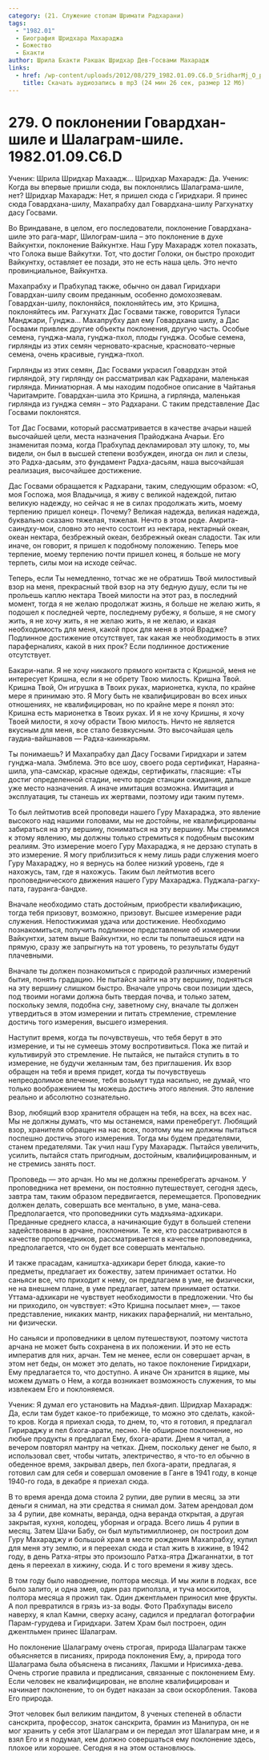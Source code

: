 ```yaml
---
category: (21. Служение стопам Шримати Радхарани)
tags:
  - "1982.01"
  - Биография Шридхара Махараджа
  - Божество
  - Бхакти
author: Шрила Бхакти Ракшак Шридхар Дев-Госвами Махарадж
links:
  - href: /wp-content/uploads/2012/08/279_1982.01.09.C6.D_SridharMj_O_poklonenii_Govardhan-shile_i_Shalagram-shile.mp3
    title: Скачать аудиозапись в mp3 (24 мин 26 сек, размер 12 Мб)
---
```


# 279. О поклонении Говардхан-шиле и Шалаграм-шиле. 1982.01.09.C6.D

Ученик: Шрила Шридхар Махаадж… Шридхар Махарадж: Да. Ученик: Когда вы впервые пришли сюда, вы поклонялись Шалаграма-шиле, нет? Шридхар Махарадж: Нет, я пришел сюда с Гиридхари. Я принес сюда Говардхана-шилу, Махапрабху дал Говардхана-шилу Рагхунатху дасу Госвами.

Во Вриндаване, в целом, его последователи, поклонение Говардхана-шиле это рага-марг, Шилограм-шила – это поклонение в духе Вайкунтхи, поклонение Вайкунтхе. Наш Гуру Махарадж хотел показать, что Голока выше Вайкутхи. Тот, что достиг Голоки, он быстро проходит Вайкунтху, оставляет ее позади, это не есть наша цель. Это нечто провинциальное, Вайкунтха.

Махапрабху и Прабхупад также, обычно он давал Гиридхари Говардхан-шилу своим преданным, особенно домохозяевам. Говардхан-шилу, поклоняйся, поклоняйтесь им, это Кришна, поклоняйтесь им. Рагхунатх Дас Госвами также, говорится Туласи Манджари, Гунджа… Махапрубху дал ему Говардхана шилу, а Дас Госвами привлек другие объекты поклонения, другую часть. Особые семена, гунджа-мала, гунджа-пхол, плоды гунджа. Особые семена, гирлянды из этих семян черновато-красные, красновато-черные семена, очень красивые, гунджа-пхол.

Гирлянды из этих семян, Дас Госвами украсил Говардхан этой гирляндой, эту гирлянду он рассматривал как Радхарани, маленькая гирлянда. Миниатюрная. А мы находим подобное описание в Чайтанья Чаритамрите. Говардхан-шила это Кришна, а гирлянда, маленькая гирлянда из гунджа семян – это Радхарани. С таким представление Дас Госвами поклонятся.

Тот Дас Госвами, который рассматривается в качестве ачарьи нашей высочайшей цели, места назначения Прайоджана Ачарьи. Его знаменитая поэма, когда Прабхупад декламировал эту шлоку, то, мы видели, он был в высшей степени возбужден, иногда он лил и слезы, это Радха-дасьям, это фундамент Радха-дасьям, наша высочайшая реализация, высочайшее достижение.

Дас Госвами обращается к Радхарани, таким, следующим образом: «О, моя Госпожа, моя Владычица, я живу с великой надеждой, питаю великую надежду, но сейчас я не в силах продолжать жить, моему терпению пришел конец». Почему? Великая надежда, великая надежда, буквально сказано тяжелая, тяжелая. Нечто в этом роде. Амрита-саиндху-мои, словно это нечто состоит из нектара, нектарный океан, океан нектара, безбрежный океан, безбрежный океан сладости. Так или иначе, он говорит, я пришел к подобному положению. Теперь мое терпение, моему терпению почти пришел конец, я больше не могу терпеть, силы мои на исходе сейчас.

Теперь, если Ты немедленно, тотчас же не обратишь Твой милостивый взор на меня, прекрасный твой взор на эту бедную душу, если ты не прольешь каплю нектара Твоей милости на этот раз, в последний момент, тогда я не желаю продолжат жизнь, я больше не желаю жить, я подошел к последней черте, последнему рубежу, я больше, я не смогу жить, я не хочу жить, я не желаю жить, я не желаю, и какая необходимость для меня, какой прок для меня в этой Врадже? Подлинное достижение отсутствует, так какая же необходимость в этих параферналиях, какой в них прок? Если подлинное достижение отсутствует.

Бакари-напи. Я не хочу никакого прямого контакта с Кришной, меня не интересует Кришна, если я не обрету Твою милость. Кришна Твой. Кришна Твой, Он игрушка в Твоих руках, марионетка, кукла, по крайне мере я принимаю это. Я Могу быть не квалифицирован во всех иных отношениях, не квалифицирован, но по крайне мере я понял это: Кришна есть марионетка в Твоих руках. И я не хочу Кришны, я хочу Твоей милости, я хочу обрасти Твою милость. Ничто не является вкусным для меня, все стало безвкусным. Это высочайшая цель гаудиа-вайшнавов — Радха-каинкарьям.

Ты понимаешь? И Махапрабху дал Дасу Госвами Гиридхари и затем гунджа-мала. Эмблема. Это все шоу, своего рода сертификат, Нараяна-шила, упа-самскар, красные одежды, сертификаты, гласящие: «Ты достиг определенной стадии, нечто вроде станции ожидания, дальше уже место назначения. А иначе имитация возможна. Имитация и эксплуатация, ты станешь их жертвами, поэтому иди таким путем».

То был лейтмотив всей проповеди нашего Гуру Махараджа, это явление высокого над нашими головами, мы не достойны, не квалифицированы забираться на эту вершину, пониматься на эту вершину. Мы стремимся к этому явлению, мы должны только стремиться к подобным высоким реалиям. Это измерение моего Гуру Махараджа, я не дерзаю ступать в это измерение. Я могу приблизиться к нему лишь ради служения моего Гуру Махараджу, но я вернусь на более низкий уровень, где я нахожусь, там, где я нахожусь. Таким был лейтмотив всего проповеднического движения нашего Гуру Махараджа. Пуджала-рагху-пата, гауранга-бандхе.

Вначале необходимо стать достойным, приобрести квалификацию, тогда тебя призовут, возможно, призовут. Высшее измерение ради служения. Непостижимая удача или достижение. Необходимо познакомиться, получить подлинное представление об измерении Вайкунтхи, затем выше Вайкунтхи, но если ты попытаешься идти на прямую, сразу же запрыгнуть на тот уровень, то результаты будут плачевными.

Вначале ты должен познакомиться с природой различных измерений бытия, понять градацию. Не пытайся зайти на эту вершину, подняться на эту вершину слишком быстро. Вначале упрочь свои позиции здесь, под твоими ногами должна быть твердая почва, и только затем, поскольку земля, подобна сну, заветному сну, вначале ты должен утвердиться в этом измерении и питать стремление, стремление достичь того измерения, высшего измерения.

Наступит время, когда ты почувствуешь, что тебя берут в это измерение, и ты не сумеешь этому воспротивиться. Пока же питай и культивируй это стремление. Не пытайся, не пытайся ступить в то измерение, не будучи желанным там, без приглашения. Их взор обращен на тебя и время придет, когда ты почувствуешь непреодолимое влечение, тебя возьмут туда насильно, не думай, что только воображением ты можешь достичь этого явления. Это явление реально и абсолютно сознательно.

Взор, любящий взор хранителя обращен на тебя, на всех, на всех нас. Мы не должны думать, что мы останемся, нами пренебрегут. Любящий взор, хранителя обращен на нас всех, поэтому мы не должны пытаться поспешно достичь этого измерения. Тогда мы будем предателями, станем предателями. Так учил наш Гуру Махарадж. Пытайся увеличить, усилить, пытайся стать пригодным, достойным, квалифицированным, и не стремись занять пост.

Проповедь — это арчан. Но мы не должны пренебрегать арчаном. У проповедника нет времени, он постоянно путешествует, сегодня здесь, завтра там, таким образом передвигается, перемещается. Проповедник должен делать, совершать все ментально, в уме, мана-сева. Предполагается, что проповедники суть мадхьяма-адхикари. Преданные среднего класса, а начинающие будут в большей степени задействованы в арчане, поклонении. Те же, кто рассматриваются в качестве проповедников, рассматривается в качестве проповедника, предполагается, что он будет все совершать ментально.

И также прасадам, каништха-адхикари берет блюда, какие-то предметы, предлагает их божеству, затем принимает остатки. Но саньяси все, что приходит к нему, он предлагаем в уме, не физически, не на внешнем плане, в уме предлагает, затем принимает остатки. Уттама-адхикари не чувствует необходимости в предложении. Что бы ни приходило, он чувствует: «Это Кришна посылает мне», — такое представление, никаких мантр, никаких параферналий, ни ментально, ни физически.

Но саньяси и проповедники в целом путешествуют, поэтому чистота арчана не может быть сохранена в их положении. И это не есть императив для них, арчан. Тем не менее, если он совершает арчан, в этом нет беды, он может это делать, но такое поклонение Гиридхари, Ему предлагается то, что доступно. А иначе Он хранится в ящике, мы можем думать о Нем, а когда возникает возможность служения, то мы извлекаем Его и поклоняемся.

Ученик: Я думал его установить на Мадхья-двип. Шридхар Махарадж: Да, если там будет какое-то прибежище, то можно это сделать, какой-то кров. Когда я приехал сюда, то днем, то, что я готовил, я предлагал Гирираджу и пел бхога-арати, песню. Не обширное поклонение, но любые продукты я предлагал Ему, бхога-арати. Днем я читал, а вечером повторял мантру на четках. Днем, поскольку денег не было, я использовал свет, чтобы читать, электричество, я что-то ел обычно в обеденное время, закрывал дверь, пел бхога-арати, предлагая, я готовил сам для себя и совершал омовение в Ганге в 1941 году, в конце 1940-го года, в декабре я приехал сюда.

В то время аренда дома стоила 2 рупии, две рупии в месяц, за эти деньги я снимал, на эти средства я снимал дом. Затем арендовал дом за 4 рупии, две комнаты, веранда, одна веранда открытая, а другая закрытая, кухня, колодец, уборная и ограда. Всего лишь 4 рупии в месяц. Затем Шачи Бабу, он был мультимиллионер, он построил дом Гуру Махараджу и большой храм в месте рождения Махапрабху, купил для меня эту землю, и я переехал сюда и стал жить в хижине, в 1942 году, в день Ратха-ятры это произошло Ратха-ятра Джаганнатхи, в тот день я переехал в хижину, сюда. И с того времени я живу здесь.

В том году было наводнение, полтора месяца. И мы жили в лодках, все было залито, и одна змея, один раз приползла, и туча москитов, полтора месяца я прожил так. Один джентльмен приносил мне фрукты. А пол превратился в грязь из-за воды. Фото Прабхупады висело наверху, я клал Камни, сверху асану, садился и предлагал фотографии Парам-гурудева и Гиридхари. Затем Храм был построен, один джентльмен принес Шалаграм.

Но поклонение Шалаграму очень строгая, природа Шалаграм также объясняется в писаниях, природа поклонения Ему, а, природа того Шалаграма была объяснена в писаниях, Лакшми и Нрисимха-дева. Очень строгие правила и предписания, связанные с поклонением Ему. Если человек не квалифицирован, не вполне квалифицирован и начинает поклонение, то он будет наказан за свои оскорбления. Такова Его природа.

Этот человек был великим пандитом, 8 ученых степеней в области санскрита, профессор, знаток санскрита, брамин из Манипура, он не мог хранить у себя этот Шалаграм и он передал этот Шалаграм мне, и я взял Его и я подумал, кем должно совершаться ему поклонение здесь, плохое или хорошее. Сегодня я на этом остановлюсь.

